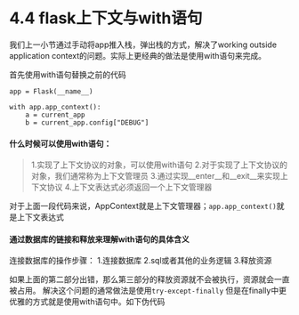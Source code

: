 # 4.4 flask上下文与with语句

我们上一小节通过手动将app推入栈，弹出栈的方式，解决了working outside application context的问题。实际上更经典的做法是使用with语句来完成。

首先使用with语句替换之前的代码
```
app = Flask(__name__)

with app.app_context():
    a = current_app
    b = current_app.config["DEBUG"]
```

#### 什么时候可以使用with语句：
> 1.实现了上下文协议的对象，可以使用with语句
  2.对于实现了上下文协议的对象，我们通常称为上下文管理员
  3.通过实现\_\_enter\_\_和\_\_exit__来实现上下文协议
  4.上下文表达式必须返回一个上下文管理器

对于上面一段代码来说，AppContext就是上下文管理器；```app.app_context()```就是上下文表达式


#### 通过数据库的链接和释放来理解with语句的具体含义

连接数据库的操作步骤：
  1.连接数据库
  2.sql或者其他的业务逻辑
  3.释放资源
  
如果上面的第二部分出错，那么第三部分的释放资源就不会被执行，资源就会一直被占用。
解决这个问题的通常做法是使用```try-except-finally```
但是在finally中更优雅的方式就是使用with语句中。如下伪代码
```
```